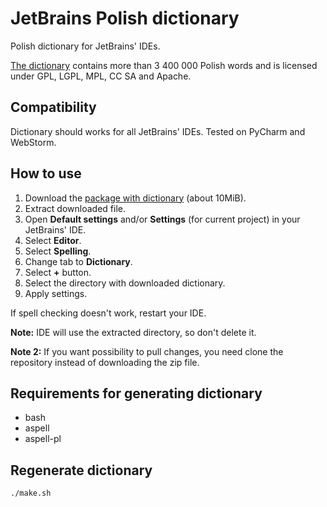 # JetBrains Polish dictionary

Polish dictionary for JetBrains' IDEs.

[The dictionary](http://www.sjp.pl/slownik/en/) contains more than 3 400 000 Polish words and is licensed under GPL, LGPL, MPL, CC SA and Apache.

## Compatibility

Dictionary should works for all JetBrains' IDEs. Tested on PyCharm and WebStorm.

## How to use

1. Download the [package with dictionary](https://github.com/sigo/jetbrains-polish-dictionary/archive/master.zip) (about 10MiB).
2. Extract downloaded file.
3. Open **Default settings** and/or **Settings** (for current project) in your JetBrains' IDE.
4. Select **Editor**.
5. Select **Spelling**.
6. Change tab to **Dictionary**.
7. Select **+** button.
8. Select the directory with downloaded dictionary.
9. Apply settings.

If spell checking doesn't work, restart your IDE.

**Note:** IDE will use the extracted directory, so don't delete it.

**Note 2:** If you want possibility to pull changes, you need clone the repository instead of downloading the zip file.

## Requirements for generating dictionary

- bash
- aspell
- aspell-pl

## Regenerate dictionary

```shell
./make.sh
```
